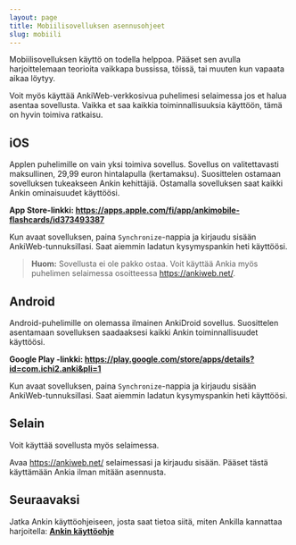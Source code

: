 ```yaml
---
layout: page
title: Mobiilisovelluksen asennusohjeet
slug: mobiili
---
```


Mobiilisovelluksen käyttö on todella helppoa.
Pääset sen avulla harjoittelemaan teorioita vaikkapa bussissa, töissä, tai muuten kun vapaata aikaa löytyy.

Voit myös käyttää AnkiWeb-verkkosivua puhelimesi selaimessa jos et halua asentaa sovellusta.
Vaikka et saa kaikkia toiminnallisuuksia käyttöön, tämä on hyvin toimiva ratkaisu.

## iOS

Applen puhelimille on vain yksi toimiva sovellus.
Sovellus on valitettavasti maksullinen, 29,99 euron hintalapulla (kertamaksu).
Suosittelen ostamaan sovelluksen tukeakseen Ankin kehittäjiä.
Ostamalla sovelluksen saat kaikki Ankin ominaisuudet käyttöösi.

**App Store-linkki: <https://apps.apple.com/fi/app/ankimobile-flashcards/id373493387>**

Kun avaat sovelluksen, paina `Synchronize`-nappia ja kirjaudu sisään AnkiWeb-tunnuksillasi.
Saat aiemmin ladatun kysymyspankin heti käyttöösi.

> **Huom:** Sovellusta ei ole pakko ostaa.
> Voit käyttää Ankia myös puhelimen selaimessa osoitteessa <https://ankiweb.net/>.

## Android

Android-puhelimille on olemassa ilmainen AnkiDroid sovellus.
Suosittelen asentamaan sovelluksen saadaaksesi kaikki Ankin toiminnallisuudet käyttöösi.

**Google Play -linkki: <https://play.google.com/store/apps/details?id=com.ichi2.anki&pli=1>**

Kun avaat sovelluksen, paina `Synchronize`-nappia ja kirjaudu sisään AnkiWeb-tunnuksillasi.
Saat aiemmin ladatun kysymyspankin heti käyttöösi.

## Selain

Voit käyttää sovellusta myös selaimessa.

Avaa <https://ankiweb.net/> selaimessasi ja kirjaudu sisään.
Pääset tästä käyttämään Ankia ilman mitään asennusta.

## Seuraavaksi

Jatka Ankin käyttöohjeiseen, josta saat tietoa siitä, miten Ankilla kannattaa harjoitella: [**Ankin käyttöohje**](/kaytto)
